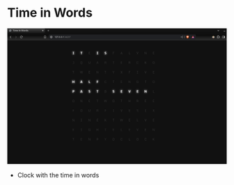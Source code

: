 # Time in Words
![](https://github.com/u-n-s-t-o-p-p-a-b-l-e/dashboard/blob/main/time-in-words/img/time-in-words.png)
<br>
- Clock with the time in words
